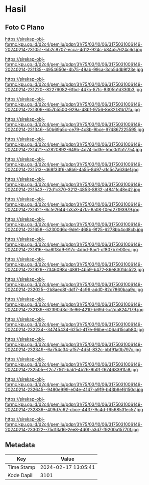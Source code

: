 # Hasil

## Foto C Plano

https://sirekap-obj-formc.kpu.go.id/d2c4/pemilu/pdpr/31/75/03/10/06/3175031006149-20240214-231051--bb2c8707-ecca-4d12-924c-b84a57624c6d.jpg

https://sirekap-obj-formc.kpu.go.id/d2c4/pemilu/pdpr/31/75/03/10/06/3175031006149-20240214-231135--4954650e-4b75-49ab-99ca-3cb5ddb9f23e.jpg

https://sirekap-obj-formc.kpu.go.id/d2c4/pemilu/pdpr/31/75/03/10/06/3175031006149-20240214-231220--82276082-6fbd-447a-87fc-8305b1d330b3.jpg

https://sirekap-obj-formc.kpu.go.id/d2c4/pemilu/pdpr/31/75/03/10/06/3175031006149-20240214-231309--657b5500-929a-48bf-9756-8e32181b17fa.jpg

https://sirekap-obj-formc.kpu.go.id/d2c4/pemilu/pdpr/31/75/03/10/06/3175031006149-20240214-231346--50b69a5c-ce79-4c8b-9bce-974867225595.jpg

https://sirekap-obj-formc.kpu.go.id/d2c4/pemilu/pdpr/31/75/03/10/06/3175031006149-20240214-231421--a2820892-649b-4d74-bd3e-5bc0d1a17754.jpg

https://sirekap-obj-formc.kpu.go.id/d2c4/pemilu/pdpr/31/75/03/10/06/3175031006149-20240214-231513--d68f33f6-a8b6-4a55-8d97-a1c5c7a63def.jpg

https://sirekap-obj-formc.kpu.go.id/d2c4/pemilu/pdpr/31/75/03/10/06/3175031006149-20240214-231543--72d1c370-3212-4853-8832-af841fc48e42.jpg

https://sirekap-obj-formc.kpu.go.id/d2c4/pemilu/pdpr/31/75/03/10/06/3175031006149-20240214-231621--6cfe2644-b3a3-47fa-8a08-f0ed27f93979.jpg

https://sirekap-obj-formc.kpu.go.id/d2c4/pemilu/pdpr/31/75/03/10/06/3175031006149-20240214-231658--52300d6c-9de1-468b-9f25-6278bb4cd8cb.jpg

https://sirekap-obj-formc.kpu.go.id/d2c4/pemilu/pdpr/31/75/03/10/06/3175031006149-20240214-231816--ba6ff8d9-917c-4dbd-8ac1-cf807b7e00ec.jpg

https://sirekap-obj-formc.kpu.go.id/d2c4/pemilu/pdpr/31/75/03/10/06/3175031006149-20240214-231929--7346098d-4881-4b59-b472-86e8301dc523.jpg

https://sirekap-obj-formc.kpu.go.id/d2c4/pemilu/pdpr/31/75/03/10/06/3175031006149-20240214-232025--2b8aec8f-dd17-4c96-add0-82c7860baa9c.jpg

https://sirekap-obj-formc.kpu.go.id/d2c4/pemilu/pdpr/31/75/03/10/06/3175031006149-20240214-232139--62390d3d-3e96-4210-b69d-5c2da8247179.jpg

https://sirekap-obj-formc.kpu.go.id/d2c4/pemilu/pdpr/31/75/03/10/06/3175031006149-20240214-232234--34745434-625d-417e-96be-c06ad15cab80.jpg

https://sirekap-obj-formc.kpu.go.id/d2c4/pemilu/pdpr/31/75/03/10/06/3175031006149-20240214-232349--6a754c34-af57-4d5f-832c-bbf91a0b797c.jpg

https://sirekap-obj-formc.kpu.go.id/d2c4/pemilu/pdpr/31/75/03/10/06/3175031006149-20240214-232505--f2c77f61-bab1-4b26-9b01-f67468391fa8.jpg

https://sirekap-obj-formc.kpu.go.id/d2c4/pemilu/pdpr/31/75/03/10/06/3175031006149-20240214-232645--9480e999-e04e-4147-a919-b43b9ef6150d.jpg

https://sirekap-obj-formc.kpu.go.id/d2c4/pemilu/pdpr/31/75/03/10/06/3175031006149-20240214-232836--409d7c62-cbce-4437-9c4d-f6568531ec57.jpg

https://sirekap-obj-formc.kpu.go.id/d2c4/pemilu/pdpr/31/75/03/10/06/3175031006149-20240214-233022--75d13a16-2ee8-4d0f-a3d7-f9200a15770f.jpg


## Metadata

| Key        | Value               |
| ---------- | ------------------- |
| Time Stamp | 2024-02-17 13:05:41 |
| Kode Dapil | 3101                |




